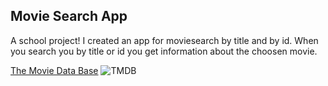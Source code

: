 ﻿## Movie Search App

A school project!
I created an app for moviesearch by title and by id. When you search you by title or id you get information about the choosen movie.


[The Movie Data Base](https://www.themoviedb.org)
![TMDB](https://www.themoviedb.org/assets/2/v4/logos/v2/blue_square_1-5bdc75aaebeb75dc7ae79426ddd9be3b2be1e342510f8202baf6bffa71d7f5c4.svg)